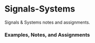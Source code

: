 # Signals-Systems
Signals &amp; Systems notes and assignments.
### Examples, Notes, and Assignments
